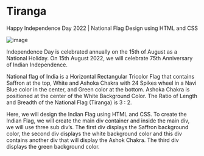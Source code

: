 # Tiranga
Happy Independence Day 2022 | National Flag Design using HTML and CSS

![image](https://user-images.githubusercontent.com/106948202/184534966-086d7f89-907b-4c27-9d59-60dc9c57b0d1.png)



Independence Day is celebrated annually on the 15th of August as a National Holiday. On 15th August 2022, we will celebrate 75th Anniversary of Indian Independence.

National flag of India is a Horizontal Rectangular Tricolor Flag that contains Saffron at the top, White and Ashoka Chakra with 24 Spikes wheel in a Navi Blue color in the center, and Green color at the bottom. Ashoka Chakra is positioned at the center of the White Background Color. The Ratio of Length and Breadth of the National Flag (Tiranga) is 3 : 2.

Here, we will design the Indian Flag using HTML and CSS. To create the Indian Flag, we will create the main div container and inside the main div, we will use three sub div’s. The first div displays the Saffron background color, the second div displays the white background color and this div contains another div that will display the Ashok Chakra. The third div displays the green background color.
